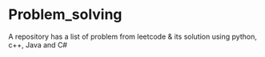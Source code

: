 # Problem_solving
A repository has a list of problem  from leetcode & its solution using python, c++, Java and C#
